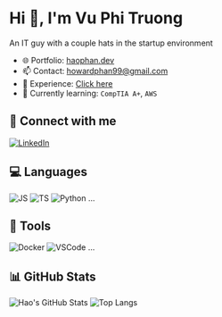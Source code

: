 # Hi 👋, I'm Vu Phi Truong

An IT guy with a couple hats in the startup environment

- 🌐 Portfolio: [haophan.dev](https://haophan.dev)
- 📫 Contact: howardphan99@gmail.com
- 📝 Experience: [Click here](#)
- 🌱 Currently learning: `CompTIA A+`, `AWS`

## 🔗 Connect with me
[![LinkedIn](https://img.shields.io/badge/-LinkedIn-blue?logo=linkedin)](https://www.linkedin.com/in/hao-phan-b049b91aa)

## 💻 Languages
![JS](https://img.shields.io/badge/-JavaScript-yellow?logo=javascript)
![TS](https://img.shields.io/badge/-TypeScript-blue?logo=typescript)
![Python](https://img.shields.io/badge/-Python-3776AB?logo=python)
...

## 🧰 Tools
![Docker](https://img.shields.io/badge/-Docker-2496ED?logo=docker)
![VSCode](https://img.shields.io/badge/-VSCode-007ACC?logo=visual-studio-code)
...

## 📊 GitHub Stats
![Hao's GitHub Stats](https://github-readme-stats.vercel.app/api?username=haophn01&show_icons=true&theme=radical)
![Top Langs](https://github-readme-stats.vercel.app/api/top-langs/?username=haophn01&layout=compact&theme=radical)
